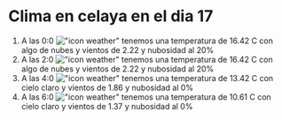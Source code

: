 # Clima en celaya en el dia 17

1. A las 0:0 !["icon weather"](http://openweathermap.org/img/w/02n.png) tenemos una temperatura de 16.42 C con algo de nubes y  vientos de 2.22 y nubosidad al 20%
1. A las 2:0 !["icon weather"](http://openweathermap.org/img/w/02n.png) tenemos una temperatura de 16.42 C con algo de nubes y  vientos de 2.22 y nubosidad al 20%
1. A las 4:0 !["icon weather"](http://openweathermap.org/img/w/01n.png) tenemos una temperatura de 13.42 C con cielo claro y  vientos de 1.86 y nubosidad al 0%
1. A las 6:0 !["icon weather"](http://openweathermap.org/img/w/01n.png) tenemos una temperatura de 10.61 C con cielo claro y  vientos de 1.37 y nubosidad al 0%
